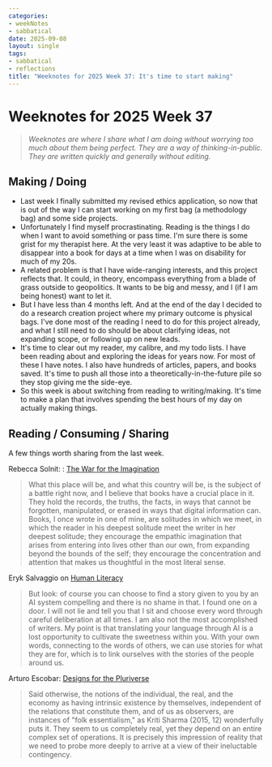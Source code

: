 ```yaml
---
categories:
- weekNotes
- sabbatical
date: 2025-09-08
layout: single
tags:
- sabbatical
- reflections
title: "Weeknotes for 2025 Week 37: It's time to start making"
---
```


# Weeknotes for 2025 Week 37

> *Weeknotes are where I share what I am doing without worrying too much about them being perfect. They are a way of thinking-in-public. They are written quickly and generally without editing.*

## Making / Doing

- Last week I finally submitted my revised ethics application, so now that is out of the way I can start working on my first bag (a methodology bag) and some side projects.
- Unfortunately I find myself procrastinating. Reading is the things I do when I want to avoid something or pass time. I'm sure there is some grist for my therapist here. At the very least it was adaptive to be able to disappear into a book for days at a time when I was on disability for much of my 20s.
- A related problem is that I have wide-ranging interests, and this project reflects that. It could, in theory, encompass everything from a blade of grass outside to geopolitics. It wants to be big and messy, and I (if I am being honest) want to let it.
- But I have less than 4 months left. And at the end of the day I decided to do a research creation project where my primary outcome is physical bags. I've done most of the reading I need to do for this project already, and what I still need to do should be about clarifying ideas, not expanding scope, or following up on new leads.
- It's time to clear out my reader, my calibre, and my todo lists. I have been reading about and exploring the ideas for years now. For most of these I have notes. I also have hundreds of articles, papers, and books saved. It's time to push all those into a theoretically-in-the-future pile so they stop giving me the side-eye.
- So this week is about switching from reading to writing/making. It's time to make a plan that involves spending the best hours of my day on actually making things.

## Reading / Consuming / Sharing

A few things worth sharing from the last week.

Rebecca Solnit: : [The War for the Imagination](https://www.meditationsinanemergency.com/the-war-for-the-imagination/)

> What this place will be, and what this country will be, is the subject of a battle right now, and I believe that books have a crucial place in it. They hold the records, the truths, the facts, in ways that cannot be forgotten, manipulated, or erased in ways that digital information can. Books, I once wrote in one of mine, are solitudes in which we meet, in which the reader in his deepest solitude meet the writer in her deepest solitude; they encourage the empathic imagination that arises from entering into lives other than our own, from expanding beyond the bounds of the self; they encourage the concentration and attention that makes us thoughtful in the most literal sense.

Eryk Salvaggio on [Human Literacy](https://mail.cyberneticforests.com/human-literacy/)

> But look: of course you can choose to find a story given to you by an AI system compelling and there is no shame in that. I found one on a door. I will not lie and tell you that I sit and choose every word through careful deliberation at all times. I am also not the most accomplished of writers. My point is that translating your language through AI is a lost opportunity to cultivate the sweetness within you. With your own words, connecting to the words of others, we can use stories for what they are for, which is to link ourselves with the stories of the people around us.

Arturo Escobar: [Designs for the Pluriverse](https://www.dukeupress.edu/designs-for-the-pluriverse)

> Said otherwise, the notions of the individual, the real, and the economy as having intrinsic existence by themselves, independent of the relations that constitute them, and of us as observers, are instances of "folk essentialism," as Kriti Sharma (2015, 12) wonderfully puts it. They seem to us completely real, yet they depend on an entire complex set of operations. It is precisely this impression of reality that we need to probe more deeply to arrive at a view of their ineluctable contingency.
